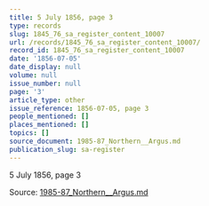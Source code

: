 ```yaml
---
title: 5 July 1856, page 3
type: records
slug: 1845_76_sa_register_content_10007
url: /records/1845_76_sa_register_content_10007/
record_id: 1845_76_sa_register_content_10007
date: '1856-07-05'
date_display: null
volume: null
issue_number: null
page: '3'
article_type: other
issue_reference: 1856-07-05, page 3
people_mentioned: []
places_mentioned: []
topics: []
source_document: 1985-87_Northern__Argus.md
publication_slug: sa-register
---
```


5 July 1856, page 3

Source: [1985-87_Northern__Argus.md](/downloads/markdown/1985-87_Northern__Argus.md)

